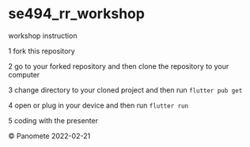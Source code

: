 # se494_rr_workshop

workshop instruction

1 fork this repository

2 go to your forked repository and then clone the repository to your computer

3 change directory to your cloned project and then run `flutter pub get`

4 open or plug in your device and then run `flutter run`

5 coding with the presenter

&copy; Panomete 2022-02-21